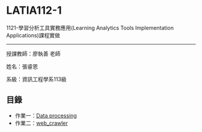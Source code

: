 # LATIA112-1

1121-學習分析工具實務應用(Learning Analytics Tools Implementation Applications)課程實做

---

授課教師：廖執善 老師

姓名：張睿恩

系級：資訊工程學系113級

## 目錄

- 作業一：[Data processing](data-processing/)
- 作業二：[web_crawler](web_crawler)
